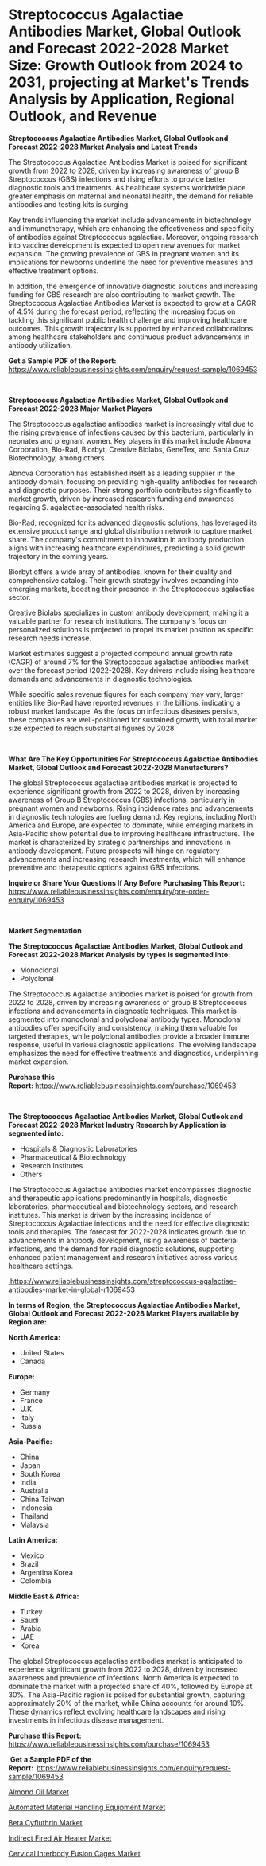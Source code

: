 <p><h1>Streptococcus Agalactiae Antibodies Market, Global Outlook and Forecast 2022-2028 Market Size: Growth Outlook from 2024 to 2031, projecting at Market's Trends Analysis by Application, Regional Outlook, and Revenue</h1></p><p><strong>Streptococcus Agalactiae Antibodies Market, Global Outlook and Forecast 2022-2028 Market Analysis and Latest Trends</strong></p>
<p><p>The Streptococcus Agalactiae Antibodies Market is poised for significant growth from 2022 to 2028, driven by increasing awareness of group B Streptococcus (GBS) infections and rising efforts to provide better diagnostic tools and treatments. As healthcare systems worldwide place greater emphasis on maternal and neonatal health, the demand for reliable antibodies and testing kits is surging. </p><p>Key trends influencing the market include advancements in biotechnology and immunotherapy, which are enhancing the effectiveness and specificity of antibodies against Streptococcus agalactiae. Moreover, ongoing research into vaccine development is expected to open new avenues for market expansion. The growing prevalence of GBS in pregnant women and its implications for newborns underline the need for preventive measures and effective treatment options.</p><p>In addition, the emergence of innovative diagnostic solutions and increasing funding for GBS research are also contributing to market growth. The Streptococcus Agalactiae Antibodies Market is expected to grow at a CAGR of 4.5% during the forecast period, reflecting the increasing focus on tackling this significant public health challenge and improving healthcare outcomes. This growth trajectory is supported by enhanced collaborations among healthcare stakeholders and continuous product advancements in antibody utilization.</p></p>
<p><strong>Get a Sample PDF of the Report:&nbsp;</strong> <a href="https://www.reliablebusinessinsights.com/enquiry/request-sample/1069453">https://www.reliablebusinessinsights.com/enquiry/request-sample/1069453</a></p>
<p>&nbsp;</p>
<p><strong>Streptococcus Agalactiae Antibodies Market, Global Outlook and Forecast 2022-2028 Major Market Players</strong></p>
<p><p>The Streptococcus agalactiae antibodies market is increasingly vital due to the rising prevalence of infections caused by this bacterium, particularly in neonates and pregnant women. Key players in this market include Abnova Corporation, Bio-Rad, Biorbyt, Creative Biolabs, GeneTex, and Santa Cruz Biotechnology, among others.</p><p>Abnova Corporation has established itself as a leading supplier in the antibody domain, focusing on providing high-quality antibodies for research and diagnostic purposes. Their strong portfolio contributes significantly to market growth, driven by increased research funding and awareness regarding S. agalactiae-associated health risks.</p><p>Bio-Rad, recognized for its advanced diagnostic solutions, has leveraged its extensive product range and global distribution network to capture market share. The company's commitment to innovation in antibody production aligns with increasing healthcare expenditures, predicting a solid growth trajectory in the coming years.</p><p>Biorbyt offers a wide array of antibodies, known for their quality and comprehensive catalog. Their growth strategy involves expanding into emerging markets, boosting their presence in the Streptococcus agalactiae sector.</p><p>Creative Biolabs specializes in custom antibody development, making it a valuable partner for research institutions. The company's focus on personalized solutions is projected to propel its market position as specific research needs increase.</p><p>Market estimates suggest a projected compound annual growth rate (CAGR) of around 7% for the Streptococcus agalactiae antibodies market over the forecast period (2022-2028). Key drivers include rising healthcare demands and advancements in diagnostic technologies.</p><p>While specific sales revenue figures for each company may vary, larger entities like Bio-Rad have reported revenues in the billions, indicating a robust market landscape. As the focus on infectious diseases persists, these companies are well-positioned for sustained growth, with total market size expected to reach substantial figures by 2028.</p></p>
<p>&nbsp;</p>
<p><strong>What Are The Key Opportunities For Streptococcus Agalactiae Antibodies Market, Global Outlook and Forecast 2022-2028 Manufacturers?</strong></p>
<p><p>The global Streptococcus agalactiae antibodies market is projected to experience significant growth from 2022 to 2028, driven by increasing awareness of Group B Streptococcus (GBS) infections, particularly in pregnant women and newborns. Rising incidence rates and advancements in diagnostic technologies are fueling demand. Key regions, including North America and Europe, are expected to dominate, while emerging markets in Asia-Pacific show potential due to improving healthcare infrastructure. The market is characterized by strategic partnerships and innovations in antibody development. Future prospects will hinge on regulatory advancements and increasing research investments, which will enhance preventive and therapeutic options against GBS infections.</p></p>
<p><strong>Inquire or Share Your Questions If Any Before Purchasing This Report:</strong> <a href="https://www.reliablebusinessinsights.com/enquiry/pre-order-enquiry/1069453">https://www.reliablebusinessinsights.com/enquiry/pre-order-enquiry/1069453</a></p>
<p>&nbsp;</p>
<p><strong>Market Segmentation</strong></p>
<p><strong>The Streptococcus Agalactiae Antibodies Market, Global Outlook and Forecast 2022-2028 Market Analysis by types is segmented into:</strong></p>
<p><ul><li>Monoclonal</li><li>Polyclonal</li></ul></p>
<p><p>The Streptococcus Agalactiae antibodies market is poised for growth from 2022 to 2028, driven by increasing awareness of group B Streptococcus infections and advancements in diagnostic techniques. This market is segmented into monoclonal and polyclonal antibody types. Monoclonal antibodies offer specificity and consistency, making them valuable for targeted therapies, while polyclonal antibodies provide a broader immune response, useful in various diagnostic applications. The evolving landscape emphasizes the need for effective treatments and diagnostics, underpinning market expansion.</p></p>
<p><strong>Purchase this Report:&nbsp;</strong><a href="https://www.reliablebusinessinsights.com/purchase/1069453">https://www.reliablebusinessinsights.com/purchase/1069453</a></p>
<p>&nbsp;</p>
<p><strong>The Streptococcus Agalactiae Antibodies Market, Global Outlook and Forecast 2022-2028 Market Industry Research by Application is segmented into:</strong></p>
<p><ul><li>Hospitals & Diagnostic Laboratories</li><li>Pharmaceutical & Biotechnology</li><li>Research Institutes</li><li>Others</li></ul></p>
<p><p>The Streptococcus Agalactiae antibodies market encompasses diagnostic and therapeutic applications predominantly in hospitals, diagnostic laboratories, pharmaceutical and biotechnology sectors, and research institutes. This market is driven by the increasing incidence of Streptococcus Agalactiae infections and the need for effective diagnostic tools and therapies. The forecast for 2022-2028 indicates growth due to advancements in antibody development, rising awareness of bacterial infections, and the demand for rapid diagnostic solutions, supporting enhanced patient management and research initiatives across various healthcare settings.</p></p>
<p><a href="https://www.reliablebusinessinsights.com/streptococcus-agalactiae-antibodies-market-in-global-r1069453">&nbsp;https://www.reliablebusinessinsights.com/streptococcus-agalactiae-antibodies-market-in-global-r1069453</a></p>
<p><strong>In terms of Region, the Streptococcus Agalactiae Antibodies Market, Global Outlook and Forecast 2022-2028 Market Players available by Region are:</strong></p>
<p>
    <p> <strong> North America: </strong>
        <ul>
            <li>United States</li>
            <li>Canada</li>
        </ul>
        </p> 
    <p> <strong> Europe: </strong>
        <ul>
            <li>Germany</li>
            <li>France</li>
            <li>U.K.</li>
            <li>Italy</li>
            <li>Russia</li>
        </ul>
        </p> 
    <p> <strong> Asia-Pacific: </strong>
        <ul>
            <li>China</li>
            <li>Japan</li>
            <li>South Korea</li>
            <li>India</li>
            <li>Australia</li>
            <li>China Taiwan</li>
            <li>Indonesia</li>
            <li>Thailand</li>
            <li>Malaysia</li>
        </ul>
        </p> 
    <p> <strong> Latin America: </strong>
        <ul>
            <li>Mexico</li>
            <li>Brazil</li>
            <li>Argentina Korea</li>
            <li>Colombia</li>
        </ul>
        </p> 
    <p> <strong> Middle East & Africa: </strong>
        <ul>
            <li>Turkey</li>
            <li>Saudi</li>
            <li>Arabia</li>
            <li>UAE</li>
            <li>Korea</li>
        </ul>
    </p>
    </p>
<p><p>The global Streptococcus agalactiae antibodies market is anticipated to experience significant growth from 2022 to 2028, driven by increased awareness and prevalence of infections. North America is expected to dominate the market with a projected share of 40%, followed by Europe at 30%. The Asia-Pacific region is poised for substantial growth, capturing approximately 20% of the market, while China accounts for around 10%. These dynamics reflect evolving healthcare landscapes and rising investments in infectious disease management.</p></p>
<p><strong>Purchase this Report: </strong><a href="https://www.reliablebusinessinsights.com/purchase/1069453">https://www.reliablebusinessinsights.com/purchase/1069453</a></p>
<p>&nbsp;<strong>Get a Sample PDF of the Report:&nbsp;&nbsp;</strong><a href="https://www.reliablebusinessinsights.com/enquiry/request-sample/1069453">https://www.reliablebusinessinsights.com/enquiry/request-sample/1069453</a></p>
<p><strong></strong></p>
<p><p><a href="https://www.linkedin.com/pulse/almond-oil-market-size-growth-trends-statistics-forecasts-ausdf?trackingId=dX6AkqwYL85tdWKK0E1ZVA%3D%3D">Almond Oil Market</a></p><p><a href="https://www.linkedin.com/pulse/global-automated-material-handling-equipment-market-gfd2e?trackingId=QeoHi%2BveRdOjP3erg5ZF5Q%3D%3D">Automated Material Handling Equipment Market</a></p><p><a href="https://www.linkedin.com/pulse/beta-cyfluthrin-market-research-report-exploring-size-ub8we?trackingId=i8Bcq0G8Tyq92Dlrvw9OWQ%3D%3D">Beta Cyfluthrin Market</a></p><p><a href="https://www.linkedin.com/pulse/global-indirect-fired-air-heater-market-exploring-share-nrmne?trackingId=BLEmrqQVQgWS8azWhJp8XA%3D%3D">Indirect Fired Air Heater Market</a></p><p><a href="https://www.linkedin.com/pulse/insights-cervical-interbody-fusion-cages-market-share-competitive-sczxe?trackingId=tOSCrpQ1Qvq0vr9qhYA%2BNA%3D%3D">Cervical Interbody Fusion Cages Market</a></p></p>